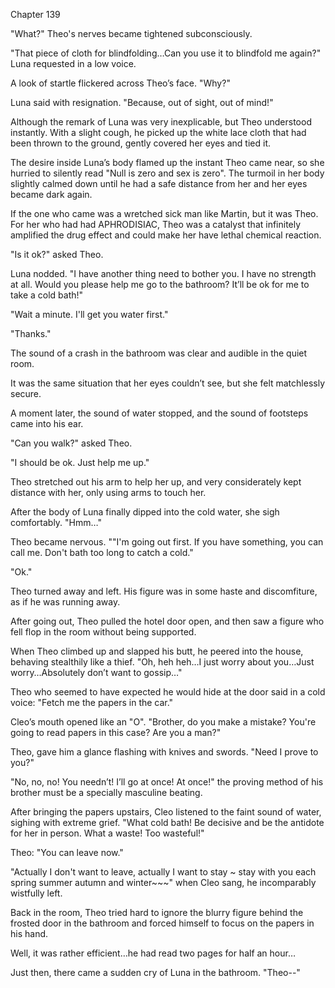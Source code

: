 Chapter 139

"What?" Theo's nerves became tightened subconsciously.


"That piece of cloth for blindfolding…Can you use it to blindfold me again?" Luna requested in a low voice.


A look of startle flickered across Theo’s face. "Why?"


Luna said with resignation. "Because, out of sight, out of mind!"


Although the remark of Luna was very inexplicable, but Theo understood instantly. With a slight cough, he picked up the white lace cloth that had been thrown to the ground, gently covered her eyes and tied it.


The desire inside Luna’s body flamed up the instant Theo came near, so she hurried to silently read "Null is zero and sex is zero". The turmoil in her body slightly calmed down until he had a safe distance from her and her eyes became dark again.


If the one who came was a wretched sick man like Martin, but it was Theo. For her who had had APHRODISIAC, Theo was a catalyst that infinitely amplified the drug effect and could make her have lethal chemical reaction.


"Is it ok?" asked Theo.


Luna nodded. "I have another thing need to bother you. I have no strength at all. Would you please help me go to the bathroom? It’ll be ok for me to take a cold bath!"


"Wait a minute. I'll get you water first."


"Thanks."


The sound of a crash in the bathroom was clear and audible in the quiet room.


It was the same situation that her eyes couldn’t see, but she felt matchlessly secure.


A moment later, the sound of water stopped, and the sound of footsteps came into his ear.


"Can you walk?" asked Theo.


"I should be ok. Just help me up."


Theo stretched out his arm to help her up, and very considerately kept distance with her, only using arms to touch her.


After the body of Luna finally dipped into the cold water, she sigh comfortably. "Hmm…"


Theo became nervous. ""I'm going out first. If you have something, you can call me. Don't bath too long to catch a cold."


"Ok."


Theo turned away and left. His figure was in some haste and discomfiture, as if he was running away.


After going out, Theo pulled the hotel door open, and then saw a figure who fell flop in the room without being supported.


When Theo climbed up and slapped his butt, he peered into the house, behaving stealthily like a thief. "Oh, heh heh…I just worry about you…Just worry…Absolutely don’t want to gossip…"


Theo who seemed to have expected he would hide at the door said in a cold voice: "Fetch me the papers in the car."


Cleo’s mouth opened like an "O". "Brother, do you make a mistake? You're going to read papers in this case? Are you a man?"


Theo, gave him a glance flashing with knives and swords. "Need I prove to you?"


"No, no, no! You needn’t! I’ll go at once! At once!" the proving method of his brother must be a specially masculine beating.


After bringing the papers upstairs, Cleo listened to the faint sound of water, sighing with extreme grief. "What cold bath! Be decisive and be the antidote for her in person. What a waste! Too wasteful!"


Theo: "You can leave now."


"Actually I don't want to leave, actually I want to stay ~ stay with you each spring summer autumn and winter~~~" when Cleo sang, he incomparably wistfully left.


Back in the room, Theo tried hard to ignore the blurry figure behind the frosted door in the bathroom and forced himself to focus on the papers in his hand.


Well, it was rather efficient…he had read two pages for half an hour…


Just then, there came a sudden cry of Luna in the bathroom. "Theo--"

